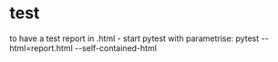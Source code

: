 # test 
to have a test report in .html - start pytest with parametrise:
pytest --html=report.html --self-contained-html
